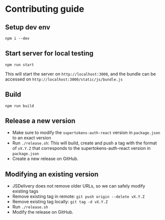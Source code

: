 # Contributing guide

## Setup dev env
```
npm i --dev
```

## Start server for local testing
```
npm run start
```

This will start the server on `http://localhost:3000`, and the bundle can be accessed on `http://localhost:3000/static/js/bundle.js`

## Build
```
npm run build
```

## Release a new version
- Make sure to modify the `supertokens-auth-react` version in `package.json` to an exact version
- Run `./release.sh`: This will build, create and push a tag with the format of `vX.Y.Z` that corresponds to the supertokens-auth-react version in `package.json`
- Create a new release on GitHub.

## Modifying an existing version
- JSDelivery does not remove older URLs, so we can safely modify existing tags
- Remove existing tag in remote: `git push origin --delete vX.Y.Z`
- Remove existing tag locally: `git tag -d vX.Y.Z`
- Run `./release.sh`
- Modify the release on GitHub.